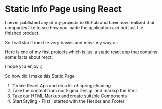 # Static Info Page using React

I never published any of my projects to GitHub and have
now realised that companies like to see how you made the application and not just the finished product.

So I will start from the very basics and move my way up.

Here is one of my first projects which is just a static react app that contains some facts about react.

I hope you enjoy :)

So how did I make this Static Page

1. Create React App and do a bit of spring cleaning
2. Take the content from our Figma Design and markup the html
3. Take our HTML Markup and create suitable Components
4. Start Styling - First I started with the Header and Footer
